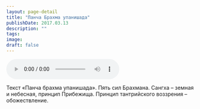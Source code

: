 ```yaml
---
layout: page-detail
title: "Панча Брахма упанишада"
publishDate: 2017.03.13
description: ""
tags:
image:
draft: false
---
```


<audio title="2017.03.13 - Панча Брахма упанишада.mp3" src="/upload/iblock/6cf/6cf7847f76265072908cb5f0857f97c3.mp3" controls=""></audio>

 Текст «Панча брахма упанишада». Пять сил Брахмана. Сангха – земная и небесная, принцип Прибежища. Принцип тантрийского воззрения – обожествление. 

  
